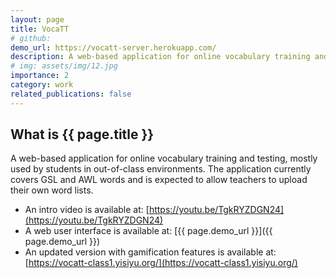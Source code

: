 ```yaml
---
layout: page
title: VocaTT
# github:
demo_url: https://vocatt-server.herokuapp.com/
description: A web-based application for online vocabulary training and testing
# img: assets/img/12.jpg
importance: 2
category: work
related_publications: false
---
```


## What is {{ page.title }}

A web-based application for online vocabulary training and testing, mostly used by students in out-of-class environments.
The application currently covers GSL and AWL words and is expected to allow teachers to upload their own word lists.

<!-- - The source code is available at: [{{ page.github }}]({{ page.github }}) -->

- An intro video is available at: [https://youtu.be/TgkRYZDGN24](https://youtu.be/TgkRYZDGN24)
- A web user interface is available at: [{{ page.demo_url }}]({{ page.demo_url }})
- An updated version with gamification features is available at: [https://vocatt-class1.yisiyu.org/](https://vocatt-class1.yisiyu.org/)
